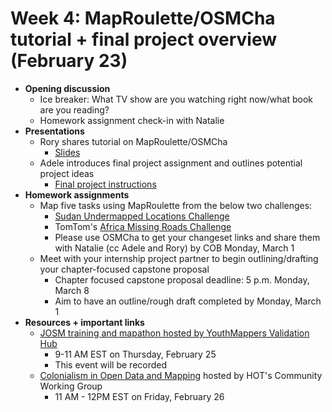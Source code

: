 # Week 4: MapRoulette/OSMCha tutorial + final project overview (February 23)
- **Opening discussion**
  - Ice breaker: What TV show are you watching right now/what book are you reading?
  - Homework assignment check-in with Natalie
- **Presentations**
  - Rory shares tutorial on MapRoulette/OSMCha
    - [Slides](https://notoncebut2x.github.io/ymOSMTools/#/)
  - Adele introduces final project assignment and outlines potential project ideas
    - [Final project instructions](https://docs.google.com/document/d/1fk4jKo5Qwbh9VRy8Zts_yfc-7D05RvF1uuIjsWVcsEY/edit?usp=sharing)
- **Homework assignments**
  - Map five tasks using MapRoulette from the below two challenges:
    - [Sudan Undermapped Locations Challenge](https://maproulette.org/browse/challenges/14327)
    - TomTom's [Africa Missing Roads Challenge](https://maproulette.org/challenge/13426/)
    - Please use OSMCha to get your changeset links and share them with Natalie (cc Adele and Rory) by COB Monday, March 1
  - Meet with your internship project partner to begin outlining/drafting your chapter-focused capstone proposal
    - Chapter focused capstone proposal deadline: 5 p.m. Monday, March 8
    - Aim to have an outline/rough draft completed by Monday, March 1
- **Resources + important links**
  - [JOSM training and mapathon hosted by YouthMappers Validation Hub](bit.ly/YMLiveHub)
    - 9-11 AM EST on Thursday, February 25
    - This event will be recorded
  - [Colonialism in Open Data and Mapping](https://www.eventbrite.com/e/colonialism-in-open-data-and-mapping-tickets-141256414739) hosted by HOT's Community Working Group
    - 11 AM - 12PM EST on Friday, February 26
